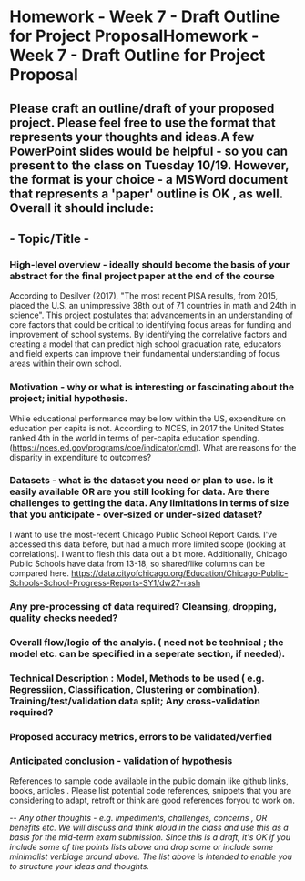 # Homework - Week 7 - Draft Outline for Project ProposalHomework - Week 7 - Draft Outline for Project Proposal
Please craft an outline/draft of your proposed project. Please feel free to use the format that represents your thoughts and ideas.A few PowerPoint slides would be helpful - so you can present to the class on Tuesday  10/19. However, the format is your choice - a MSWord document that represents a 'paper' outline is OK , as well. Overall it should include:
--
## - Topic/Title - 
### High-level overview - ideally should become the basis of your abstract for the final project paper at the end of the course
According to Desilver (2017), "The most recent PISA results, from 2015, placed the U.S. an unimpressive 38th out of 71 countries in math and 24th in science". 
This project postulates that advancements in an understanding of core factors that could be critical to identifying focus areas for funding and improvement of school systems. By identifying the correlative factors and creating a model that can predict high school graduation rate, educators and field experts can improve their fundamental understanding of focus areas within their own school.

### Motivation - why or what is interesting or fascinating about the project; initial hypothesis.
While educational performance may be low within the US, expenditure on education per capita is not. According to NCES, in 2017 the United States ranked 4th in the world in terms of per-capita education spending. (https://nces.ed.gov/programs/coe/indicator/cmd). What are reasons for the disparity in expenditure to outcomes?

### Datasets - what is the dataset you need or plan to use. Is it easily available OR are you still looking for data. Are there challenges to getting the data. Any limitations in terms of size that you anticipate - over-sized or under-sized dataset? 

I want to use the most-recent Chicago Public School Report Cards. I've accessed this data before, but had a much more limited scope (looking at correlations). I want to flesh this data out a bit more. Additionally, Chicago Public Schools have data from 13-18, so shared/like columns can be compared here.
https://data.cityofchicago.org/Education/Chicago-Public-Schools-School-Progress-Reports-SY1/dw27-rash

### Any pre-processing of data required? Cleansing, dropping, quality checks needed?
### Overall flow/logic of the analyis. ( need not be technical ; the model etc. can be specified in a seperate section, if needed).
### Technical Description : Model, Methods to be used ( e.g. Regressiion, Classification, Clustering or combination). Training/test/validation data split; Any cross-validation required? 
### Proposed accuracy metrics, errors to be validated/verfied
### Anticipated conclusion - validation of hypothesis
References to sample code available in the public domain like github links, books, articles . Please list potential code references, snippets that you are considering to adapt, retroft or think are good references foryou to work on.

--
*Any other thoughts - e.g. impediments, challenges, concerns , OR benefits etc. 
We will discuss and think aloud in the class and use this as a basis for the mid-term exam submission. Since this is a draft, it's OK if you include some of the points lists above and drop some or include some minimalist verbiage around above. The list above is intended to enable you to structure your ideas and thoughts.*
